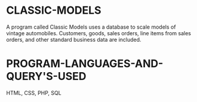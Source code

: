 # CLASSIC-MODELS
A program called Classic Models uses a database to scale models of vintage automobiles. Customers, goods, sales orders, line items from sales orders, and other standard business data are included.

# PROGRAM-LANGUAGES-AND-QUERY'S-USED
HTML, CSS, PHP, SQL
